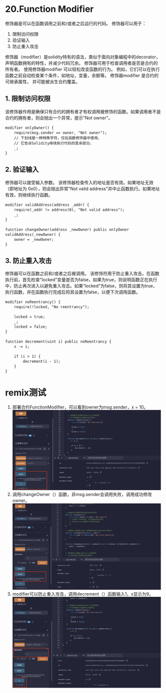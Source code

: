 # 20.Function Modifier

修饰器是可以在函数调用之前和/或者之后运行的代码。
修饰器可以用于：
1. 限制访问权限
2. 验证输入
3. 防止重入攻击

修饰器（modifier）是solidity特有的语法，类似于面向对象编程中的decorator，声明函数拥有的特性，并减少代码冗余。
修饰器可用于检查调用者是否是合约的所有者。
使用修饰器modifier 可以轻松改变函数的行为。 
例如，它们可以在执行函数之前自动检查某个条件，如地址，变量，余额等。 
修饰器modifier 是合约的可继承属性， 并可能被派生合约覆盖。

## 1. 限制访问权限
该修饰器作用是确保只有合约的拥有者才有权调用被修饰的函数。如果调用者不是合约的拥有者，则会抛出一个异常，提示"Not owner"。
```solidity
modifier onlyOwner() {
    require(msg.sender == owner, "Not owner");
    // 下划线是一种特殊字符，仅在函数修饰器中使用，
    // 它告诉Solidity继续执行代码的其余部分。
    _;
}
```
## 2. 验证输入
修饰器可以接受输入参数。
该修饰器检查传入的地址是否有效。如果地址无效（即地址为 0x0），则会抛出异常"Not valid address"并中止函数执行。如果地址有效，则继续执行函数。

```solidity
modifier validAddress(address _addr) {
    require(_addr != address(0), "Not valid address");
    _;
}

function changeOwner(address _newOwner) public onlyOwner validAddress(_newOwner) {
    owner = _newOwner;
}
```

## 3. 防止重入攻击
修饰器可以在函数之前和/或者之后被调用。
该修饰符用于防止重入攻击。在函数执行前，首先检查“locked”变量是否为false，如果为true，则说明函数正在执行中，防止再次进入以避免重入攻击。如果“locked”为false，则将其设置为true，执行函数，并在函数执行完成后将其设置为false，以便下次调用函数。
```solidity
modifier noReentrancy() {
    require(!locked, "No reentrancy");

    locked = true;
    _;
    locked = false;
}

function decrement(uint i) public noReentrancy {
    x -= i;

    if (i > 1) {
        decrement(i - 1);
    }
}
```
# remix测试
1. 部署合约FunctionModifier，可以看到owner为msg.sender，x = 10。
![20-1.png](./img/20-1.png)
2. 调用changeOwner（）函数，非msg.sender会调用失败，调用成功修改owner。
![20-2.png](./img/20-2.png)
3. modifier可以防止重入攻击，调用decrement（）函数输入1，x显示为9。
![20-3.png](./img/20-3.png)

